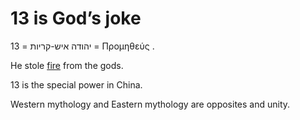 # 13 is God’s joke

13 = יהודה איש-קריות = Προμηθεύς .

He stole [fire](https://github.com/zeusro/God-Theory) from the gods.

13 is the special power in China.

Western mythology and Eastern mythology are opposites and unity.